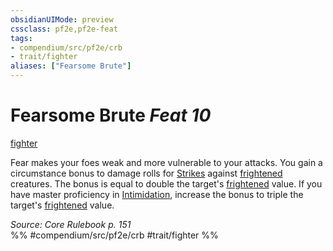 ```yaml
---
obsidianUIMode: preview
cssclass: pf2e,pf2e-feat
tags:
- compendium/src/pf2e/crb
- trait/fighter
aliases: ["Fearsome Brute"]
---
```

# Fearsome Brute  *Feat 10*  
[fighter](/rules/traits/fighter.md)  


Fear makes your foes weak and more vulnerable to your attacks. You gain a circumstance bonus to damage rolls for [Strikes](/rules/actions/strike.md) against [frightened](/rules/conditions.md#Frightened) creatures. The bonus is equal to double the target's [frightened](/rules/conditions.md#Frightened) value. If you have master proficiency in [Intimidation](/compendium/skills.md#Intimidation), increase the bonus to triple the target's [frightened](/rules/conditions.md#Frightened) value.

*Source: Core Rulebook p. 151*  
%% #compendium/src/pf2e/crb #trait/fighter %%